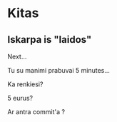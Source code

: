 # Kitas

## Iskarpa is "laidos" 

Next...

Tu su manimi prabuvai 5 minutes...

Ka renkiesi?

5 eurus?

Ar antra commit'a ?
 
